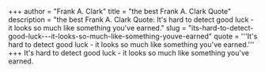 +++
author = "Frank A. Clark"
title = "the best Frank A. Clark Quote"
description = "the best Frank A. Clark Quote: It's hard to detect good luck - it looks so much like something you've earned."
slug = "its-hard-to-detect-good-luck---it-looks-so-much-like-something-youve-earned"
quote = '''It's hard to detect good luck - it looks so much like something you've earned.'''
+++
It's hard to detect good luck - it looks so much like something you've earned.
